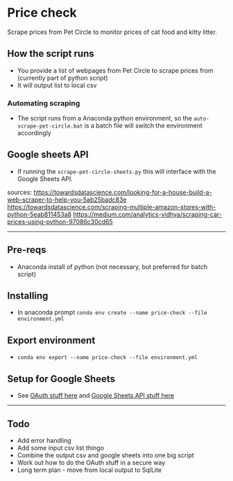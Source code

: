 # Price check
Scrape prices from Pet Circle to monitor prices of cat food and kitty litter.

## How the script runs
- You provide a list of webpages from Pet Circle to scrape prices from
  (currently part of python script)
- It will output list to local csv
### Automating scraping
- The script runs from a Anaconda python environment, so the `auto-scrape-pet-circle.bat` is a batch file will switch the environment accordingly

## Google sheets API

- If running the `scrape-pet-circle-sheets.py` this will interface with the Google Sheets API.

sources:
https://towardsdatascience.com/looking-for-a-house-build-a-web-scraper-to-help-you-5ab25badc83e
https://towardsdatascience.com/scraping-multiple-amazon-stores-with-python-5eab811453a8
https://medium.com/analytics-vidhya/scraping-car-prices-using-python-97086c30cd65


---

## Pre-reqs
- Anaconda install of python (not necessary, but preferred for batch script)

## Installing
- In anaconda prompt `conda env create --name price-check --file environment.yml`

## Export environment
- `conda env export --name price-check --file environment.yml`

## Setup for Google Sheets

- See [OAuth stuff here](https://developers.google.com/workspace/guides/configure-oauth-consent#choose-scopes) and [Google Sheets API stuff here](https://developers.google.com/sheets/api/guides/authorizing)

---

## Todo
- Add error handling
- Add some input csv list thingo
- Combine the output csv and google sheets into one big script
- Work out how to do the OAuth stuff in a secure way
- Long term plan - move from local output to SqlLite
